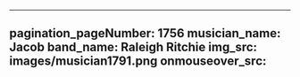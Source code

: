 ------
pagination_pageNumber: 1756
musician_name: Jacob
band_name: Raleigh Ritchie
img_src: images/musician1791.png
onmouseover_src: 
------